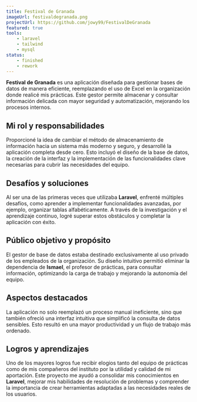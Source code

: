 ```yaml
---
title: Festival de Granada
imageUrl: festivaldegranada.png
projectUrl: https://github.com/jowy99/FestivalDeGranada
featured: true
tools:
    - laravel
    - tailwind
    - mysql
status:
    - finished
    - rework
---
```

**Festival de Granada** es una aplicación diseñada para gestionar bases de datos de manera eficiente, reemplazando el uso de Excel en la organización donde realicé mis prácticas. Este gestor permite almacenar y consultar información delicada con mayor seguridad y automatización, mejorando los procesos internos.

## Mi rol y responsabilidades

Proporcioné la idea de cambiar el método de almacenamiento de información hacia un sistema más moderno y seguro, y desarrollé la aplicación completa desde cero. Esto incluyó el diseño de la base de datos, la creación de la interfaz y la implementación de las funcionalidades clave necesarias para cubrir las necesidades del equipo.

## Desafíos y soluciones

Al ser una de las primeras veces que utilizaba **Laravel**, enfrenté múltiples desafíos, como aprender a implementar funcionalidades avanzadas, por ejemplo, organizar tablas alfabéticamente. A través de la investigación y el aprendizaje continuo, logré superar estos obstáculos y completar la aplicación con éxito.

## Público objetivo y propósito

El gestor de base de datos estaba destinado exclusivamente al uso privado de los empleados de la organización. Su diseño intuitivo permitió eliminar la dependencia de **Ismael**, el profesor de prácticas, para consultar información, optimizando la carga de trabajo y mejorando la autonomía del equipo.

## Aspectos destacados

La aplicación no solo reemplazó un proceso manual ineficiente, sino que también ofreció una interfaz intuitiva que simplificó la consulta de datos sensibles. Esto resultó en una mayor productividad y un flujo de trabajo más ordenado.

## Logros y aprendizajes

Uno de los mayores logros fue recibir elogios tanto del equipo de prácticas como de mis compañeros del instituto por la utilidad y calidad de mi aportación. Este proyecto me ayudó a consolidar mis conocimientos en **Laravel**, mejorar mis habilidades de resolución de problemas y comprender la importancia de crear herramientas adaptadas a las necesidades reales de los usuarios.
